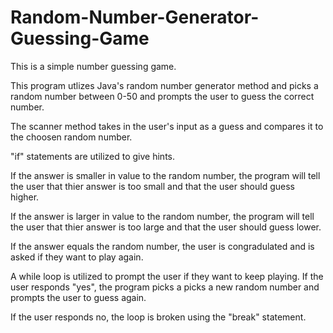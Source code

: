 # Random-Number-Generator-Guessing-Game

This is a simple number guessing game.

This program utlizes Java's random number generator method and picks a random number between 0-50 and prompts
the user to guess the correct number.

The scanner method takes in the user's input as a guess and compares it to the choosen random number.

"if" statements are utilized to give hints. 

If the answer is smaller in value to the random number, the program will tell the user that thier answer is too small and that the user should guess higher.

If the answer is larger in value to the random number, the program will tell the user that thier answer is too large and that the user should guess lower.

If the answer equals the random number, the user is congradulated and is asked if they want to play again. 

A while loop is utilized to prompt the user if they want to keep playing. If the user responds "yes", the program picks a picks a new random number and prompts the user to guess again.

If the user responds no, the loop is broken using the "break" statement.
